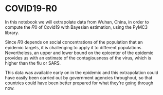 # COVID19-R0
In this notebook we will extrapolate data from Wuhan, China, in order to compute the 𝑅0 of Covid19 with Bayesian estimation, using the PyMC3 library.

Since 𝑅0 depends on social concentrations of the population that an epidemic targets, it is challenging to apply it to different populations. Nevertheless, an upper and lower bound on the epicenter of the epidemic provides us with an estimate of the contagiousness of the virus, which is higher than the flu or SARS.

This data was available early on in the epidemic and this extrapolation could have easily been carried out by government agencies throughout, so that countries could have been better prepared for what they're going through now.